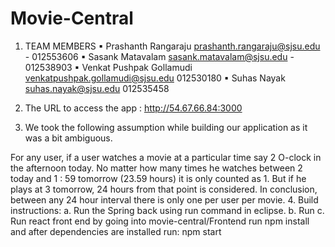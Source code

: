 # Movie-Central
1. TEAM MEMBERS
	▪	Prashanth Rangaraju <prashanth.rangaraju@sjsu.edu> - 012553606
	▪	Sasank Matavalam <sasank.matavalam@sjsu.edu> - 012538903
	▪	Venkat Pushpak Gollamudi <venkatpushpak.gollamudi@sjsu.edu> 012530180
	▪	Suhas Nayak <suhas.nayak@sjsu.edu> 012535458
2. The URL to access the app : http://54.67.66.84:3000

3. We took the following assumption while building our application as it was a bit ambiguous. 

For any user, if a user watches a movie at a particular time say 2 O-clock in the afternoon today. 
No matter how many times he watches between 2 today and 1 : 59 tomorrow (23.59 hours) it is only counted as 1. 
But if he plays at 3 tomorrow, 24 hours from that point is considered. In conclusion, between any 24 hour interval
there is only one per user per movie.
4. Build instructions:
   a. Run the Spring back using run command in eclipse.
   b. Run 
   c. Run react front end by going into movie-central/Frontend run npm install and after dependencies are installed run: npm start
